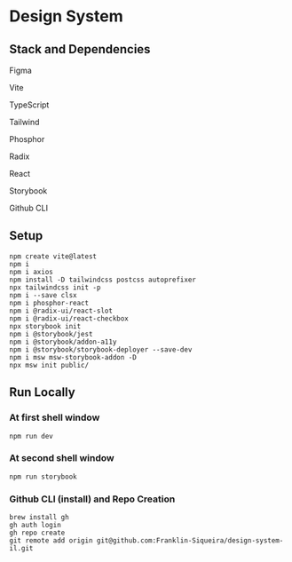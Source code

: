 <!--
 Copyright 2022 Franklin Siqueira.
 SPDX-License-Identifier: Apache-2.0
-->

# Design System

## Stack and Dependencies

Figma

Vite

TypeScript

Tailwind

Phosphor

Radix

React

Storybook

Github CLI

## Setup

```shell
npm create vite@latest
npm i
npm i axios
npm install -D tailwindcss postcss autoprefixer
npx tailwindcss init -p
npm i --save clsx
npm i phosphor-react
npm i @radix-ui/react-slot
npm i @radix-ui/react-checkbox
npx storybook init
npm i @storybook/jest
npm i @storybook/addon-a11y
npm i @storybook/storybook-deployer --save-dev
npm i msw msw-storybook-addon -D
npx msw init public/
```

## Run Locally

### At first shell window

```shell
npm run dev
```

### At second shell window

```shell
npm run storybook
```

### Github CLI (install) and Repo Creation

```shell
brew install gh
gh auth login
gh repo create
git remote add origin git@github.com:Franklin-Siqueira/design-system-il.git
````
